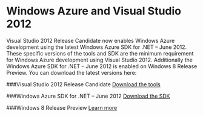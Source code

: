 <properties pageTitle="vs11" title="vs11" description="vs11" />

# Windows Azure and Visual Studio 2012

Visual Studio 2012 Release Candidate now enables Windows Azure development using the latest Windows Azure SDK for .NET – June 2012.  These specific versions of the tools and SDK are the minimum requirement for Windows Azure development using Visual Studio 2012.   Additionally the Windows Azure SDK for .NET – June 2012 is enabled on Windows 8 Release Preview.  You can download the latest versions here:

###Visual Studio 2012 Release Candidate
<a href="http://go.microsoft.com/fwlink/?LinkId=240162">Download the tools</a>

###Windows Azure SDK for .NET – June 2012
<a href="https://www.windowsazure.com/en-us/develop/net/">Download the SDK</a>

###Windows 8 Release Preview
<a href="http://windows.microsoft.com/en-US/windows-8/release-preview?ocid=O_WOL_W8R_OandO_Home_EN-US">Learn more</a>
